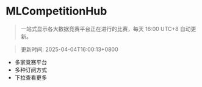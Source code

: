 # MLCompetitionHub

> 一站式显示各大数据竞赛平台正在进行的比赛，每天 16:00 UTC+8 自动更新。
  
> 更新时间: 2025-04-04T16:00:13+0800 

* 多家竞赛平台
* 多种订阅方式
* 下拉查看更多